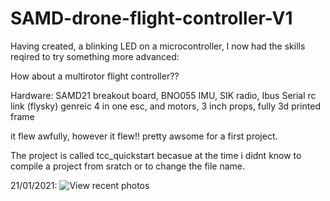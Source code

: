 # SAMD-drone-flight-controller-V1

Having created, a blinking LED on a microcontroller, I now had the skills reqired to try something more advanced:

How about a multirotor flight controller??

Hardware: 
SAMD21 breakout board,
BNO055 IMU,
SIK radio,
Ibus Serial rc link  (flysky)
genreic 4 in one esc, and motors, 3 inch props,
fully 3d printed frame

it flew awfully, however it flew!! pretty awsome for a first project.

The project is called tcc_quickstart becasue at the time i didnt know to compile a project from sratch or to change the file name.

21/01/2021:
![View recent photos](https://user-images.githubusercontent.com/105011415/210368437-4010299d-403d-48d4-9624-a42596cba304.jpeg)

